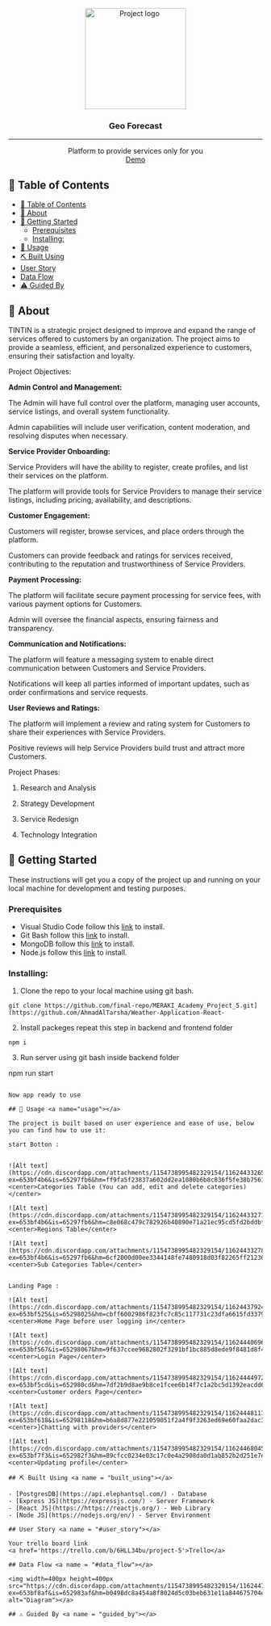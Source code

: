 <p align="center">
<a href="https://cdn.discordapp.com/attachments/1154738995482329154/1162437439688822875/logo.png?ex=653bef3a&is=65297a3a&hm=51726b85c6da6e7302ac0b96700b20902404c4bfd65a72eae11d783c8a14df40&" target="_blank" rel="noopener noreferrer">
 <img width="200px" height="200px" src="https://cdn.discordapp.com/attachments/1154738995482329154/1162437439688822875/logo.png?ex=653bef3a&is=65297a3a&hm=51726b85c6da6e7302ac0b96700b20902404c4bfd65a72eae11d783c8a14df40&" alt="Project logo">
 </a>
</p>

<h3 align="center">Geo Forecast
</h3>

---

<p align="center"> Platform to provide services only for you 
    <br> 
<a href=''>Demo</a>
    <br> 
</p>

## 📝 Table of Contents

- [📝 Table of Contents](#-table-of-contents)
- [🧐 About ](#-about-)
- [🏁 Getting Started ](#-getting-started-)
  - [Prerequisites](#prerequisites)
  - [Installing:](#installing)
- [🎈 Usage ](#-usage-)
- [⛏️ Built Using ](#️-built-using-)
- [User Story ](#user-story-)
- [Data Flow ](#data-flow-)
- [⚠️ Guided By ](#️-guided-by-)

## 🧐 About <a name = "about"></a>

TINTIN is a strategic project designed to improve and expand the range of services offered to customers by an organization. The project aims to provide a seamless, efficient, and personalized experience to customers, ensuring their satisfaction and loyalty.

Project Objectives:

<b>Admin Control and Management:</b>

The Admin will have full control over the platform, managing user accounts, service listings, and overall system functionality.

Admin capabilities will include user verification, content moderation, and resolving disputes when necessary.

<b>Service Provider Onboarding:</b>

Service Providers will have the ability to register, create profiles, and list their services on the platform.

The platform will provide tools for Service Providers to manage their service listings, including pricing, availability, and descriptions.

<b>Customer Engagement:</b>

Customers will register, browse services, and place orders through the platform.

Customers can provide feedback and ratings for services received, contributing to the reputation and trustworthiness of Service Providers.

<b>Payment Processing:</b>

The platform will facilitate secure payment processing for service fees, with various payment options for Customers.

Admin will oversee the financial aspects, ensuring fairness and transparency.

<b>Communication and Notifications:</b>

The platform will feature a messaging system to enable direct communication between Customers and Service Providers.

Notifications will keep all parties informed of important updates, such as order confirmations and service requests.

<b>User Reviews and Ratings:</b>

The platform will implement a review and rating system for Customers to share their experiences with Service Providers.

Positive reviews will help Service Providers build trust and attract more Customers.

Project Phases:

1) Research and Analysis

2) Strategy Development

3) Service Redesign

4) Technology Integration

## 🏁 Getting Started <a name = "getting_started"></a>

These instructions will get you a copy of the project up and running on your local machine for development and testing purposes.

### Prerequisites

- Visual Studio Code follow this <a href='https://code.visualstudio.com/download'>link</a> to install.
- Git Bash follow this <a href='https://git-scm.com/downloads'>link</a> to install.
- MongoDB follow this <a href='https://www.mongodb.com/docs/manual/installation/'>link</a> to install.
- Node.js follow this <a href='https://nodejs.org/en'>link</a> to install.

### Installing:

1. Clone the repo to your local machine using git bash.

```
git clone https://github.com/final-repo/MERAKI_Academy_Project_5.git](https://github.com/AhmadAlTarsha/Weather-Application-React-
```

2. Install packeges repeat this step in backend and frontend folder

```
npm i
```

3. Run server using git bash inside backend folder

npm run start
```

Now app ready to use

## 🎈 Usage <a name="usage"></a>

The project is built based on user experience and ease of use, below you can find how to use it:

start Botton : 


![Alt text](https://cdn.discordapp.com/attachments/1154738995482329154/1162443326528704602/categories.png?ex=653bf4b6&is=65297fb6&hm=ff9fa5f23837a602dd2ea1080b6b8c836f5fe38b75615a55470d46524bcae94a&)
<center>Categories Table (You can add, edit and delete categories)</center>

![Alt text](https://cdn.discordapp.com/attachments/1154738995482329154/1162443327107514388/regions.png?ex=653bf4b6&is=65297fb6&hm=c8e068c479c782926b40890e71a21ec95cd5fd2bddbfe30f4e9caf8a45bd54b0&)
<center>Regions Table</center>

![Alt text](https://cdn.discordapp.com/attachments/1154738995482329154/1162443327824744568/Sub_Categories.png?ex=653bf4b6&is=65297fb6&hm=6cf2000d00ee3344148fe7480918d03f82265ff21236a1b00869cdf840b7107e&)
<center>Sub Categories Table</center>


Landing Page : 

![Alt text](https://cdn.discordapp.com/attachments/1154738995482329154/1162443792457142312/Home_page.png?ex=653bf525&is=65298025&hm=cbff6002986f823fc7c85c117731c23dfa6615fd337921ad9c85e4c5be2875ff&)
<center>Home Page before user logging in</center>

![Alt text](https://cdn.discordapp.com/attachments/1154738995482329154/1162444069646114826/login_page.png?ex=653bf567&is=65298067&hm=9f637ccee9682802f3291bf1bc885d8ede9f8481d8f42e7eda46b11f781b8396&)
<center>Login Page</center>

![Alt text](https://cdn.discordapp.com/attachments/1154738995482329154/1162444497205071983/orders.png?ex=653bf5cd&is=652980cd&hm=7df2b9d8ae9b8ce1fcee6b14f7c1a2bc5d1392eacdd6a00ce8b6ed2f41422838&)
<center>Customer orders Page</center>

![Alt text](https://cdn.discordapp.com/attachments/1154738995482329154/1162444811748511824/chats.png?ex=653bf618&is=65298118&hm=b6a8d877e221059051f2a4f9f3263ed69e60faa2dac3b68da83f9716e8a36e62&)
<center>}Chatting with providers</center>

![Alt text](https://cdn.discordapp.com/attachments/1154738995482329154/1162446804567212072/profile.png?ex=653bf7f3&is=652982f3&hm=89cfcc0234e03c17c0e4a2908da0d1ab852b2d251e7e50b58721aa4b28e1cbd5&)
<center>Updating profile</center>

## ⛏️ Built Using <a name = "built_using"></a>

- [PostgresDB](https://api.elephantsql.com/) - Database
- [Express JS](https://expressjs.com/) - Server Framework
- [React JS](https://https://reactjs.org/) - Web Library
- [Node JS](https://nodejs.org/en/) - Server Environment

## User Story <a name = "#user_story"></a>

Your trello board link
<a href='https://trello.com/b/6HLL34bu/project-5'>Trello</a>

## Data Flow <a name = "#data_flow"></a>

<img width=400px height=400px src="https://cdn.discordapp.com/attachments/1154738995482329154/1162447592123289721/ERD.png?ex=653bf8af&is=652983af&hm=b0498dc8a454a8f8024d5c03beb631e11a844675704efb112dee567f41836542&" alt="Diagram"></a>

## ⚠️ Guided By <a name = "guided_by"></a>
